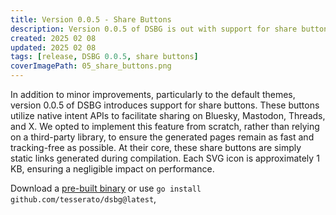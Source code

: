 ```yaml
---
title: Version 0.0.5 - Share Buttons
description: Version 0.0.5 of DSBG is out with support for share buttons
created: 2025 02 08
updated: 2025 02 08
tags: [release, DSBG 0.0.5, share buttons]
coverImagePath: 05_share_buttons.png
---
```


In addition to minor improvements, particularly to the default themes, version 0.0.5 of DSBG introduces support for share buttons. These buttons utilize native intent APIs to facilitate sharing on Bluesky, Mastodon, Threads, and X. We opted to implement this feature from scratch, rather than relying on a third-party library, to ensure the generated pages remain as fast and tracking-free as possible. At their core, these share buttons are simply static links generated during compilation. Each SVG icon is approximately 1 KB, ensuring a negligible impact on performance.

Download a [pre-built binary](https://github.com/tesserato/dsbg/releases) or use `go install github.com/tesserato/dsbg@latest`,


